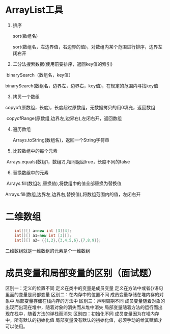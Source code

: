 # ArrayList工具

1. 排序

   sort(数组名)

   sort(数组名，左边界值，右边界的值)，对数组内某个范围进行排序，边界左闭右开

2. 二分法搜索数据(使用前要排序，返回key值的索引)

​	binarySearch（数组名，key值）

​	binarySearch(数组名，边界左，边界右，key值)，在规定的范围内寻找key值

3. 拷贝一个数组

​	copyof(原数组，长度)，长度超过原数组，无数据拷贝的用0填充，返回数组

​	copyofRange(原数组,边界左,边界右),左闭右开，返回数组

4. 遍历数组

   Arrays.toString(数组名)，返回一个String字符串

5. 比较数组中的每个元素

​		Arrays.equals(数组1，数组2),相同返回true，长度不同的false

6. 替换数组中的元素

​		Arrays.fill(数组名,替换值),将数组中的值全部替换为替换值

​		Arrays.fill(数组,边界左,边界右,替换值),将数组范围内的值，左闭右开







# 二维数组

~~~java
	int[][] a=new int [3][4];
	int[][] a1=new int [3][];
	int[][] a2= {{1,2},{3,4,5,6},{7,8,9}};
~~~

二维数组就是一维数组的元素是个一维数组



# 成员变量和局部变量的区别（面试题）

区别一：定义的位置不同
				定义在类中的变量是成员变量
				定义在方法中或者{}语句里面的变量是局部变量
区别二：在内存中的位置不同
				成员变量存储在堆内存的对象中
				局部变量存储在栈内存的方法中
区别三：声明周期不同
				成员变量随着对象的出现而出现在堆中，随着对象的消失而从堆中消失
				局部变量随着方法的运行而出现在栈中，随着方法的弹栈而消失
区别四：初始化不同
				成员变量因为在堆内存中，所有默认的初始化值
				局部变量没有默认的初始化值，必须手动的给其赋值才可以使用。